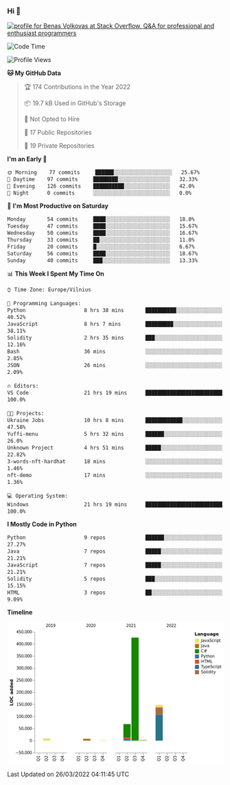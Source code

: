 ### Hi 👋
<a href="https://stackoverflow.com/users/14954249/benas-volkovas"><img src="https://stackoverflow.com/users/flair/14954249.png?theme=dark" width="208" height="58" alt="profile for Benas Volkovas at Stack Overflow, Q&amp;A for professional and enthusiast programmers" title="profile for Benas Volkovas at Stack Overflow, Q&amp;A for professional and enthusiast programmers"></a>

<!--START_SECTION:waka-->
![Code Time](http://img.shields.io/badge/Code%20Time-619%20hrs%205%20mins-blue)

![Profile Views](http://img.shields.io/badge/Profile%20Views-0-blue)

**🐱 My GitHub Data** 

> 🏆 174 Contributions in the Year 2022
 > 
> 📦 19.7 kB Used in GitHub's Storage 
 > 
> 🚫 Not Opted to Hire
 > 
> 📜 17 Public Repositories 
 > 
> 🔑 19 Private Repositories  
 > 
**I'm an Early 🐤** 

```text
🌞 Morning    77 commits     ██████░░░░░░░░░░░░░░░░░░░   25.67% 
🌆 Daytime    97 commits     ████████░░░░░░░░░░░░░░░░░   32.33% 
🌃 Evening    126 commits    ██████████░░░░░░░░░░░░░░░   42.0% 
🌙 Night      0 commits      ░░░░░░░░░░░░░░░░░░░░░░░░░   0.0%

```
📅 **I'm Most Productive on Saturday** 

```text
Monday       54 commits     ████░░░░░░░░░░░░░░░░░░░░░   18.0% 
Tuesday      47 commits     ████░░░░░░░░░░░░░░░░░░░░░   15.67% 
Wednesday    50 commits     ████░░░░░░░░░░░░░░░░░░░░░   16.67% 
Thursday     33 commits     ██░░░░░░░░░░░░░░░░░░░░░░░   11.0% 
Friday       20 commits     █░░░░░░░░░░░░░░░░░░░░░░░░   6.67% 
Saturday     56 commits     ████░░░░░░░░░░░░░░░░░░░░░   18.67% 
Sunday       40 commits     ███░░░░░░░░░░░░░░░░░░░░░░   13.33%

```


📊 **This Week I Spent My Time On** 

```text
⌚︎ Time Zone: Europe/Vilnius

💬 Programming Languages: 
Python                   8 hrs 38 mins       ██████████░░░░░░░░░░░░░░░   40.52% 
JavaScript               8 hrs 7 mins        █████████░░░░░░░░░░░░░░░░   38.11% 
Solidity                 2 hrs 35 mins       ███░░░░░░░░░░░░░░░░░░░░░░   12.16% 
Bash                     36 mins             ░░░░░░░░░░░░░░░░░░░░░░░░░   2.85% 
JSON                     26 mins             ░░░░░░░░░░░░░░░░░░░░░░░░░   2.09%

🔥 Editors: 
VS Code                  21 hrs 19 mins      █████████████████████████   100.0%

🐱‍💻 Projects: 
Ukraine Jobs             10 hrs 8 mins       ████████████░░░░░░░░░░░░░   47.58% 
Yuffi-menu               5 hrs 32 mins       ██████░░░░░░░░░░░░░░░░░░░   26.0% 
Unknown Project          4 hrs 51 mins       █████░░░░░░░░░░░░░░░░░░░░   22.82% 
3-words-nft-hardhat      18 mins             ░░░░░░░░░░░░░░░░░░░░░░░░░   1.46% 
nft-demo                 17 mins             ░░░░░░░░░░░░░░░░░░░░░░░░░   1.36%

💻 Operating System: 
Windows                  21 hrs 19 mins      █████████████████████████   100.0%

```

**I Mostly Code in Python** 

```text
Python                   9 repos             ██████░░░░░░░░░░░░░░░░░░░   27.27% 
Java                     7 repos             █████░░░░░░░░░░░░░░░░░░░░   21.21% 
JavaScript               7 repos             █████░░░░░░░░░░░░░░░░░░░░   21.21% 
Solidity                 5 repos             ███░░░░░░░░░░░░░░░░░░░░░░   15.15% 
HTML                     3 repos             ██░░░░░░░░░░░░░░░░░░░░░░░   9.09%

```


**Timeline**

![Chart not found](https://raw.githubusercontent.com/BenasVolkovas/BenasVolkovas/main/charts/bar_graph.png) 


 Last Updated on 26/03/2022 04:11:45 UTC
<!--END_SECTION:waka-->

